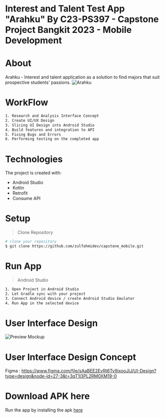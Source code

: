 # Interest and Talent Test App "Arahku" By C23-PS397 - Capstone Project Bangkit 2023 - Mobile Development
# About
Arahku -  Interest and talent application as a solution to find majors that suit prospective students' passions. 
![Arahku](https://github.com/zulfahmidev/capstone_mobile/assets/97874264/3c6ce5c6-aaec-4fe8-aced-009201b70b87)
# WorkFlow
``` bash
1. Research and Analysis Interface Concept
2. Create UI/UX Design
3. Slicing UI Design into Android Studio
4. Build features and integration to API
5. Fixing Bugs and Errors
6. Performing testing on the completed app
```
# Technologies
The project is created with:
*  Android Studio
*  Kotlin
*  Retrofit 
*  Consume API
# Setup
> Clone Repository
``` bash
# clone your repository
$ git clone https://github.com/zulfahmidev/capstone_mobile.git
```
# Run App
> Android Studio
``` bash
1. Open Project in Android Studio
2. Let Gradle sync with your project
3. Connect Android device / create Android Studio Emulator
4. Run App in the selected device
```
# User Interface Design 
![Preview Mockup](https://github.com/zulfahmidev/capstone_mobile/assets/97874264/5a1ffc9a-bf44-468f-817c-298a6e292bd4)
# User Interface Design Concept
Figma : https://www.figma.com/file/sAaBEE2EvRt6Tv9ixooJlJ/UI-Design?type=design&node-id=27-3&t=3qT1l3PL2RM0XM19-0
# Download APK here
Run the app by installing the apk [here](https://bit.ly/ApkArahku)
